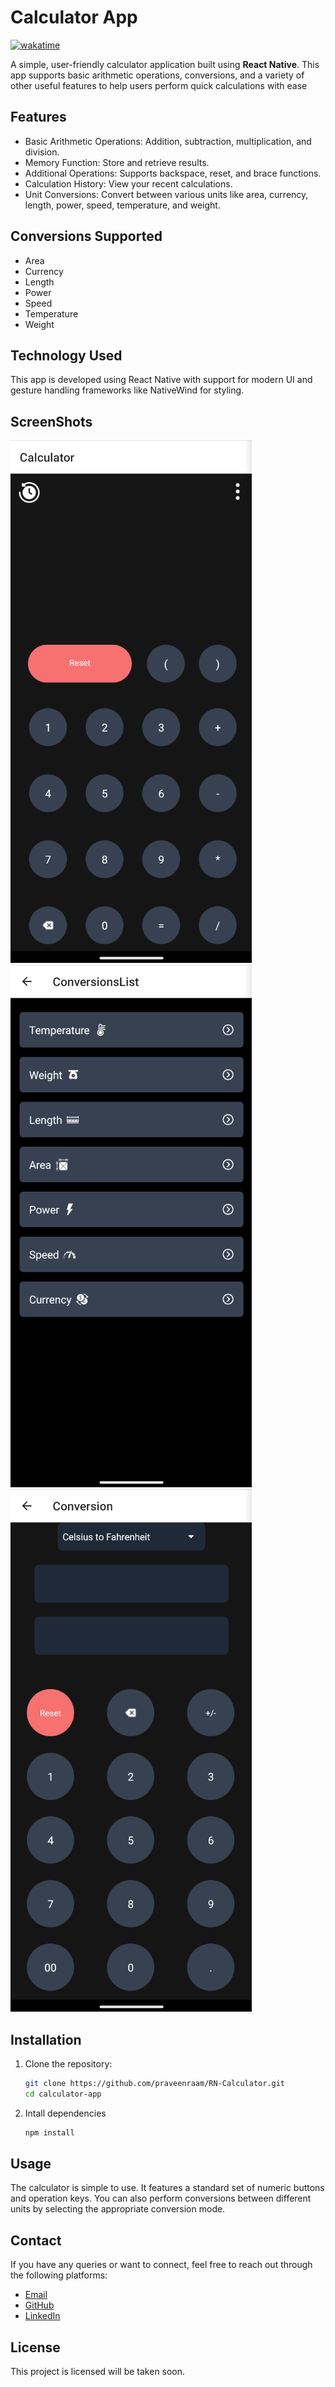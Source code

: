 
# Calculator App

[![wakatime](https://wakatime.com/badge/user/19d677e9-0da9-4aa1-9d77-1b27177e095d/project/9b35fa10-674d-4a2e-bdb3-642cdb4bcfd1.svg)](https://wakatime.com/badge/user/19d677e9-0da9-4aa1-9d77-1b27177e095d/project/9b35fa10-674d-4a2e-bdb3-642cdb4bcfd1)

A simple, user-friendly calculator application built using **React Native**. This app supports basic arithmetic operations, conversions, and a variety of other useful features to help users perform quick calculations with ease

## Features

- Basic Arithmetic Operations: Addition, subtraction, multiplication, and division.
- Memory Function: Store and retrieve results.
- Additional Operations: Supports backspace, reset, and brace functions.
- Calculation History: View your recent calculations.
- Unit Conversions: Convert between various units like area, currency, length, power, speed, temperature, and weight.

## Conversions Supported
- Area
- Currency
- Length
- Power
- Speed
- Temperature
- Weight

## Technology Used

This app is developed using React Native with support for modern UI and gesture handling frameworks like NativeWind for styling.

## ScreenShots

![EntryPage](./assets/img/readme/1.png)
![ConversionList](./assets/img/readme/2.png)
![ConversionPage](./assets/img/readme/3.png)

## Installation

1. Clone the repository:
   ```bash
   git clone https://github.com/praveenraam/RN-Calculator.git
   cd calculator-app
   ```

2. Intall dependencies
   ```bash
   npm install
   ```

## Usage

The calculator is simple to use. It features a standard set of numeric buttons and operation keys. You can also perform conversions between different units by selecting the appropriate conversion mode.

## Contact
If you have any queries or want to connect, feel free to reach out through the following platforms:

- [Email](ckpraveeraam@gmail.com)
- [GitHub](github.com/praveenraam)
- [LinkedIn](linkedin.com/praveenraam)

## License

This project is licensed will be taken soon.